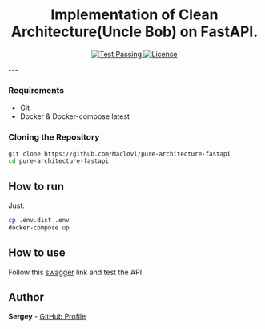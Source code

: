 <h1 align="center">Implementation of Clean Architecture(Uncle Bob) on FastAPI.</h1>

<p align="center">
  <a href="https://github.com/Maclovi/pure-architecture-fastapi/actions/workflows/pr_tests.yaml" target="_blank">
	  <img src="https://github.com/Maclovi/pure-architecture-fastapi/actions/workflows/pr_tests.yaml/badge.svg?branch=main" alt="Test Passing"/>
  </a>

  <a href="https://github.com/Maclovi/pure-architecture-fastapi/blob/main/LICENSE" target="_blank">
    <img src="https://img.shields.io/github/license/Maclovi/pure-architecture-fastapi.png" alt="License"/>
  </a>
</p>
---

### Requirements
- Git
- Docker & Docker-compose latest

### Cloning the Repository
```bash
git clone https://github.com/Maclovi/pure-architecture-fastapi
cd pure-architecture-fastapi
```

## How to run
Just:
```bash
cp .env.dist .env
docker-compose up
```

## How to use
Follow this [swagger](http://localhost:8000/docs) link and test the API

## Author
**Sergey** - [GitHub Profile](https://github.com/Maclovi)
